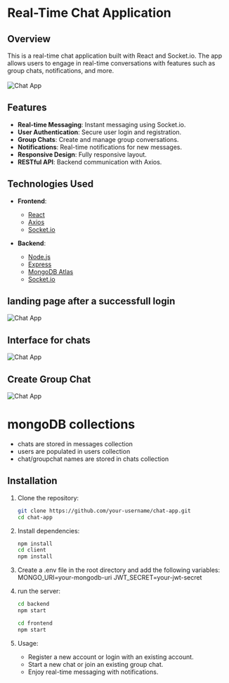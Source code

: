 # Real-Time Chat Application

## Overview

This is a real-time chat application built with React and Socket.io. The app allows users to engage in real-time conversations with features such as group chats, notifications, and more.
<br><br/>
![Chat App](https://github.com/saksham1864/PRODIGY_FS_04/blob/main/gitimg/loginpage.png)

## Features

- **Real-time Messaging**: Instant messaging using Socket.io.
- **User Authentication**: Secure user login and registration.
- **Group Chats**: Create and manage group conversations.
- **Notifications**: Real-time notifications for new messages.
- **Responsive Design**: Fully responsive layout.
- **RESTful API**: Backend communication with Axios.

## Technologies Used

- **Frontend**:
  - [React](https://reactjs.org/)
  - [Axios](https://axios-http.com/)
  - [Socket.io](https://socket.io/)

- **Backend**:
  - [Node.js](https://nodejs.org/)
  - [Express](https://expressjs.com/)
  - [MongoDB Atlas](https://www.mongodb.com/atlas)
  - [Socket.io](https://socket.io/)



## landing page after a successfull login

![Chat App](https://github.com/saksham1864/PRODIGY_FS_04/blob/main/gitimg/landingpage.png)


## Interface for chats

![Chat App](https://github.com/saksham1864/PRODIGY_FS_04/blob/main/gitimg/chatpage.png)


## Create Group Chat

![Chat App](https://github.com/saksham1864/PRODIGY_FS_04/blob/main/gitimg/create_chatpage.png)


# mongoDB collections
- chats are stored in messages collection
- users are populated in users collection
- chat/groupchat names are stored in chats collection

## Installation

1. Clone the repository:
   ```bash
   git clone https://github.com/your-username/chat-app.git
   cd chat-app
   
2. Install dependencies:
   ```bash
   npm install
   cd client
   npm install
   
3. Create a .env file in the root directory and add the following variables:
   MONGO_URI=your-mongodb-uri
   JWT_SECRET=your-jwt-secret

4. run the server:
   ```bash
   cd backend
   npm start

   cd frontend
   npm start
   
5. Usage:
    - Register a new account or login with an existing account.
    - Start a new chat or join an existing group chat.
    - Enjoy real-time messaging with notifications.

   
